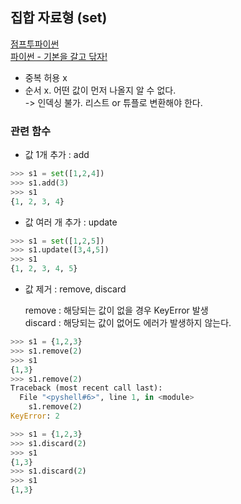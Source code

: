 ## 집합 자료형 (set)

[점프투파이썬](https://wikidocs.net/1015)<br>
[파이썬 - 기본을 갈고 닦자!](https://wikidocs.net/16044)

* 중복 허용 x
* 순서 x. 어떤 값이 먼저 나올지 알 수 없다.
<br>-> 인덱싱 불가. 리스트 or 튜플로 변환해야 한다.

### 관련 함수
* 값 1개 추가 : add
```python
>>> s1 = set([1,2,4])
>>> s1.add(3)
>>> s1
{1, 2, 3, 4}
```

* 값 여러 개 추가 : update
```python
>>> s1 = set([1,2,5])
>>> s1.update([3,4,5])
>>> s1
{1, 2, 3, 4, 5}
```

* 값 제거 : remove, discard<br>
  
  remove : 해당되는 값이 없을 경우 KeyError 발생 <br>
  discard : 해당되는 값이 없어도 에러가 발생하지 않는다.

```python
>>> s1 = {1,2,3}
>>> s1.remove(2)
>>> s1
{1,3}
>>> s1.remove(2)
Traceback (most recent call last):
  File "<pyshell#6>", line 1, in <module>
    s1.remove(2)
KeyError: 2
```

```python
>>> s1 = {1,2,3}
>>> s1.discard(2)
>>> s1
{1,3}
>>> s1.discard(2)
>>> s1
{1,3}
```
